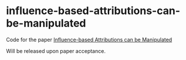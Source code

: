 # influence-based-attributions-can-be-manipulated
Code for the paper [Influence-based Attributions can be Manipulated](https://arxiv.org/abs/2409.05208)

Will be released upon paper acceptance.
